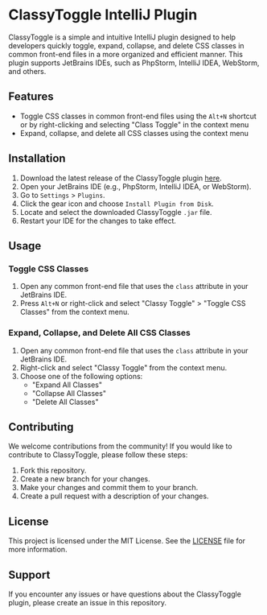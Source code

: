 # ClassyToggle IntelliJ Plugin

ClassyToggle is a simple and intuitive IntelliJ plugin designed to help developers quickly toggle, expand, collapse, and delete CSS classes in common front-end files in a more organized and efficient manner. This plugin supports JetBrains IDEs, such as PhpStorm, IntelliJ IDEA, WebStorm, and others.

## Features

- Toggle CSS classes in common front-end files using the `Alt+N` shortcut or by right-clicking and selecting "Class Toggle" in the context menu
- Expand, collapse, and delete all CSS classes using the context menu

## Installation

1. Download the latest release of the ClassyToggle plugin [here](https://github.com/daugaard47/ClassyToggle/releases/latest).
2. Open your JetBrains IDE (e.g., PhpStorm, IntelliJ IDEA, or WebStorm).
3. Go to `Settings` > `Plugins`.
4. Click the gear icon and choose `Install Plugin from Disk`.
5. Locate and select the downloaded ClassyToggle `.jar` file.
6. Restart your IDE for the changes to take effect.

## Usage

### Toggle CSS Classes

1. Open any common front-end file that uses the `class` attribute in your JetBrains IDE.
2. Press `Alt+N` or right-click and select "Classy Toggle" > "Toggle CSS Classes" from the context menu.

### Expand, Collapse, and Delete All CSS Classes

1. Open any common front-end file that uses the `class` attribute in your JetBrains IDE.
2. Right-click and select "Classy Toggle" from the context menu.
3. Choose one of the following options:
    - "Expand All Classes"
    - "Collapse All Classes"
    - "Delete All Classes"

## Contributing

We welcome contributions from the community! If you would like to contribute to ClassyToggle, please follow these steps:

1. Fork this repository.
2. Create a new branch for your changes.
3. Make your changes and commit them to your branch.
4. Create a pull request with a description of your changes.

## License

This project is licensed under the MIT License. See the [LICENSE](https://github.com/daugaard47/ClassyToggle/blob/main/LICENSE.txt) file for more information.

## Support

If you encounter any issues or have questions about the ClassyToggle plugin, please create an issue in this repository.